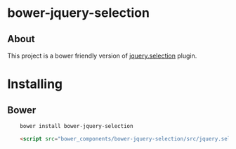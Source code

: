 # bower-jquery-selection

## About

This project is a bower friendly version of [jquery.selection](https://github.com/madapaja/jquery.selection) plugin.


# Installing

## Bower

```bash
    bower install bower-jquery-selection
```

```html
    <script src="bower_components/bower-jquery-selection/src/jquery.selection.js"></script>
```